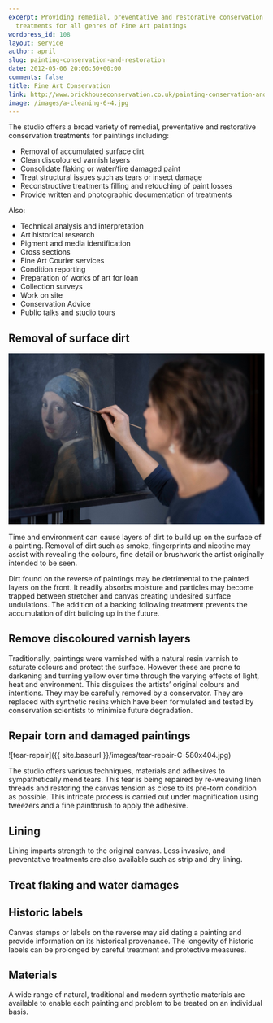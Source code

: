 ```yaml
---
excerpt: Providing remedial, preventative and restorative conservation
  treatments for all genres of Fine Art paintings
wordpress_id: 108
layout: service
author: april
slug: painting-conservation-and-restoration
date: 2012-05-06 20:06:50+00:00
comments: false
title: Fine Art Conservation
link: http://www.brickhouseconservation.co.uk/painting-conservation-and-restoration/
image: /images/a-cleaning-6-4.jpg
---
```

The studio offers a broad variety of remedial, preventative and restorative conservation treatments for paintings including:

* Removal of accumulated surface dirt
* Clean discoloured varnish layers
* Consolidate flaking or water/fire damaged paint
* Treat structural issues such as tears or insect damage
* Reconstructive treatments filling and retouching of paint losses
* Provide written and photographic documentation of treatments

Also:	

* Technical analysis and interpretation
* Art historical research
* Pigment and media identification
* Cross sections
* Fine Art Courier services
* Condition reporting
* Preparation of works of art for loan
* Collection surveys
* Work on site
* Conservation Advice
* Public talks and studio tours

## Removal of surface dirt

![dirt-under-stretcher](/images/girl-with-pearl.jpg)

Time and environment can cause layers of dirt to build up on the surface of a painting. Removal of dirt such as smoke, fingerprints and nicotine may assist with revealing the colours, fine detail or brushwork the artist originally intended to be seen.

Dirt found on the reverse of paintings may be detrimental to the painted layers on the front. It readily absorbs moisture and particles may become trapped between stretcher and canvas creating undesired surface undulations. The addition of a backing following treatment prevents the accumulation of dirt building up in the future.

## Remove discoloured varnish layers

Traditionally, paintings were varnished with a natural resin varnish to saturate colours and protect the surface. However these are prone to darkening and turning yellow over time through the varying effects of light, heat and environment. This disguises the artists’ original colours and intentions. They may be carefully removed by a conservator.  They are replaced with synthetic resins which have been formulated and tested by conservation scientists to minimise future degradation.

## Repair torn and damaged paintings

![tear-repair]({{ site.baseurl }}/images/tear-repair-C-580x404.jpg)

The studio offers various techniques, materials and adhesives to sympathetically mend tears. This tear is being repaired by re-weaving linen threads and restoring the canvas tension as close to its pre-torn condition as possible. This intricate process is carried out under magnification using tweezers and a fine paintbrush to apply the adhesive.

## Lining

Lining imparts strength to the original canvas. Less invasive, and preventative treatments are also available such as strip and dry lining.

## Treat flaking and water damages

## Historic labels

Canvas stamps or labels on the reverse may aid dating a painting and provide information on its historical provenance. The longevity of historic labels can be prolonged by careful treatment and protective measures.

## Materials

A wide range of natural, traditional and modern synthetic materials are available to enable each painting and problem to be treated on an individual basis.